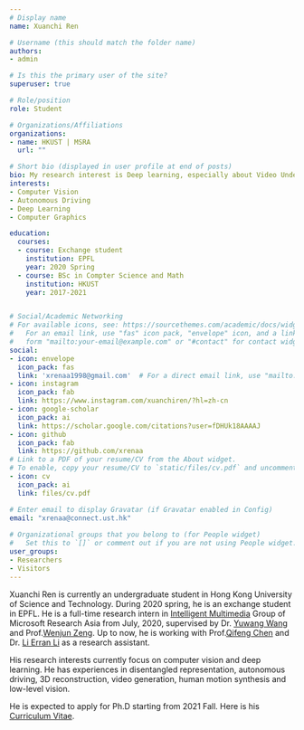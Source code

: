 ```yaml
---
# Display name
name: Xuanchi Ren

# Username (this should match the folder name)
authors:
- admin

# Is this the primary user of the site?
superuser: true

# Role/position
role: Student

# Organizations/Affiliations
organizations:
- name: HKUST | MSRA
  url: ""

# Short bio (displayed in user profile at end of posts)
bio: My research interest is Deep learning, especially about Video Understanding and Pose Recognition.
interests:
- Computer Vision
- Autonomous Driving
- Deep Learning
- Computer Graphics

education:
  courses:
  - course: Exchange student
    institution: EPFL
    year: 2020 Spring
  - course: BSc in Compter Science and Math
    institution: HKUST
    year: 2017-2021


# Social/Academic Networking
# For available icons, see: https://sourcethemes.com/academic/docs/widgets/#icons
#   For an email link, use "fas" icon pack, "envelope" icon, and a link in the
#   form "mailto:your-email@example.com" or "#contact" for contact widget.
social:
- icon: envelope
  icon_pack: fas
  link: 'xrenaa1998@gmail.com'  # For a direct email link, use "mailto:test@example.org".
- icon: instagram
  icon_pack: fab
  link: https://www.instagram.com/xuanchiren/?hl=zh-cn
- icon: google-scholar
  icon_pack: ai
  link: https://scholar.google.com/citations?user=fDHUk18AAAAJ
- icon: github
  icon_pack: fab
  link: https://github.com/xrenaa
# Link to a PDF of your resume/CV from the About widget.
# To enable, copy your resume/CV to `static/files/cv.pdf` and uncomment the lines below.  
- icon: cv
  icon_pack: ai
  link: files/cv.pdf

# Enter email to display Gravatar (if Gravatar enabled in Config)
email: "xrenaa@connect.ust.hk"
  
# Organizational groups that you belong to (for People widget)
#   Set this to `[]` or comment out if you are not using People widget.  
user_groups:
- Researchers
- Visitors
---
```


Xuanchi Ren is currently an undergraduate student in Hong Kong University of Science and Technology. During 2020 spring, he is an exchange student in EPFL. He is a full-time research intern in [Intelligent Multimedia](https://www.microsoft.com/en-us/research/group/internet-media/) Group of Microsoft Research Asia from July, 2020, supervised by Dr. [Yuwang Wang](https://www.microsoft.com/en-us/research/people/yuwwan/) and Prof.[Wenjun Zeng](https://www.microsoft.com/en-us/research/people/wezeng/). Up to now, he is working with Prof.[Qifeng Chen](https://cqf.io/) and Dr. [Li Erran Li](http://www.cs.columbia.edu/~lierranli/) as a research assistant. 

His research interests currently focus on computer vision and deep learning. He has experiences in  disentangled representation, autonomous driving, 3D reconstruction, video generation, human motion synthesis and low-level vision.

He is expected to apply for Ph.D starting from 2021 Fall. Here is his [Curriculum Vitae](http://xuanchiren.com/files/cv.pdf).